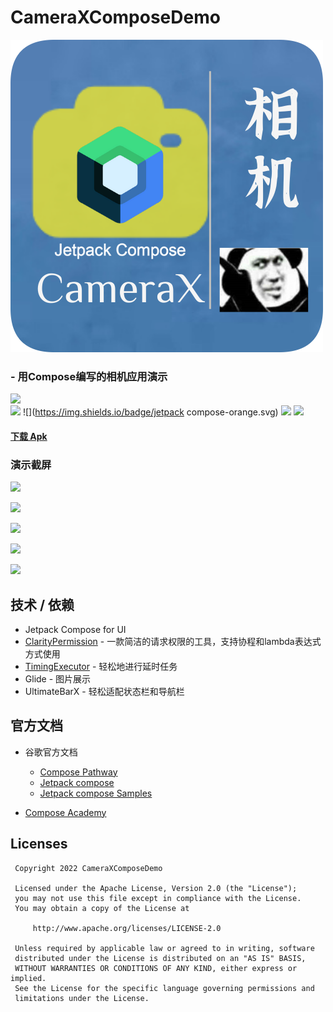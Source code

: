 
# CameraXComposeDemo

![](https://github.com/ldh-star/CameraXComposeDemo/raw/master/app/src/main/res/mipmap-xxxhdpi/icon.png)


###    - 用Compose编写的相机应用演示

![](https://api.bintray.com/packages/li-xiaojun/jrepo/xpopup/images/download.svg)  
![](https://img.shields.io/badge/author-ldh-brightgreen.svg) ![](https://img.shields.io/badge/jetpack compose-orange.svg) ![](https://img.shields.io/badge/minSdkVersion-21-orange.svg) ![](https://img.shields.io/hexpm/l/plug.svg)

#### [下载 Apk](https://github.com/ldh-star/CameraXComposeDemo/raw/master/app/release/app-release.apk)

### 演示截屏



![](https://github.com/ldh-star/CameraXComposeDemo/raw/master/screenshots/ezgif-1-4cee7c853a.gif)

![](https://github.com/ldh-star/CameraXComposeDemo/raw/master/screenshots/ezgif-1-5e8dfb72cf.gif)

![](https://github.com/ldh-star/CameraXComposeDemo/raw/master/screenshots/ezgif-1-750c28513b.gif)

![](https://github.com/ldh-star/CameraXComposeDemo/raw/master/screenshots/ezgif-1-999cd8d8f0.gif)

![](https://github.com/ldh-star/CameraXComposeDemo/raw/master/screenshots/ezgif-1-df87077512.gif)

## 技术 / 依赖
- Jetpack Compose for UI
- [ClarityPermission](https://github.com/ldh-star/ClarityPermission)  - 一款简洁的请求权限的工具，支持协程和lambda表达式方式使用
- [TimingExecutor](https://github.com/ldh-star/TimingExecutor) - 轻松地进行延时任务
- Glide - 图片展示
- UltimateBarX - 轻松适配状态栏和导航栏

## 官方文档
- 谷歌官方文档
    - [Compose Pathway](https://developer.android.com/courses/pathways/compose)
    - [Jetpack compose](https://developer.android.com/jetpack/compose)
    - [Jetpack compose Samples](https://github.com/android/compose-samples)

- [Compose Academy ](https://compose.academy/)

## Licenses

```
 Copyright 2022 CameraXComposeDemo

 Licensed under the Apache License, Version 2.0 (the "License");
 you may not use this file except in compliance with the License.
 You may obtain a copy of the License at

     http://www.apache.org/licenses/LICENSE-2.0

 Unless required by applicable law or agreed to in writing, software
 distributed under the License is distributed on an "AS IS" BASIS,
 WITHOUT WARRANTIES OR CONDITIONS OF ANY KIND, either express or implied.
 See the License for the specific language governing permissions and
 limitations under the License.
```